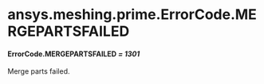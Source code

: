 <a id="ansys-meshing-prime-errorcode-mergepartsfailed"></a>

# ansys.meshing.prime.ErrorCode.MERGEPARTSFAILED

<a id="ansys.meshing.prime.ErrorCode.MERGEPARTSFAILED"></a>

#### ErrorCode.MERGEPARTSFAILED *= 1301*

Merge parts failed.

<!-- !! processed by numpydoc !! -->
